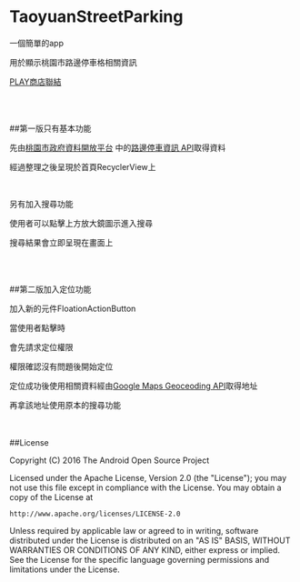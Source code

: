 # TaoyuanStreetParking

一個簡單的app

用於顯示桃園市路邊停車格相關資訊

[PLAY商店聯結](https://play.google.com/store/apps/details?id=com.sean.nanastudio.taoyuanstreetparking)


</br>
</br>


##第一版只有基本功能

先由[桃園市政府資料開放平台](http://data.tycg.gov.tw/TYCG_OPD/)
中的[路邊停車資訊 API](http://data.tycg.gov.tw/TYCG_OPD/opendata/datalist/datasetMeta/outboundDesc?id=6ba44925-43ed-4bc7-8243-c22ab10ca4ff&rid=27d2edc9-890e-4a42-bcae-6ba78dd3c331)取得資料

經過整理之後呈現於首頁RecyclerView上

</br>

另有加入搜尋功能

使用者可以點擊上方放大鏡圖示進入搜尋

搜尋結果會立即呈現在畫面上

</br>
</br>


##第二版加入定位功能

加入新的元件FloationActionButton

當使用者點擊時

會先請求定位權限

權限確認沒有問題後開始定位

定位成功後使用相關資料經由[Google Maps Geoceoding API](https://developers.google.com/maps/documentation/geocoding/intro?hl=zh-tw)取得地址

再拿該地址使用原本的搜尋功能

</br>
</br>
##License


   Copyright (C) 2016 The Android Open Source Project

Licensed under the Apache License, Version 2.0 (the "License");
you may not use this file except in compliance with the License.
You may obtain a copy of the License at

    http://www.apache.org/licenses/LICENSE-2.0

Unless required by applicable law or agreed to in writing, software
distributed under the License is distributed on an "AS IS" BASIS,
WITHOUT WARRANTIES OR CONDITIONS OF ANY KIND, either express or implied.
See the License for the specific language governing permissions and
limitations under the License.

 

